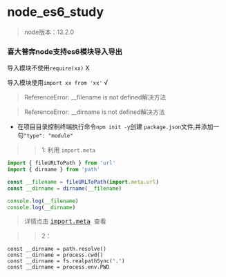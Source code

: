# node_es6_study
> node版本：13.2.0
### 喜大普奔node支持es6模块导入导出

  导入模块不使用`require(xx)` X

  导入模块使用`import xx from 'xx'` √

> ReferenceError: __filename is not defined解决方法

> ReferenceError: __dirname is not defined解决方法

  * 在项目目录控制终端执行命令`npm init -y`创建 `package.json`文件,并添加一句`"type": "module"`

  >> 1: 利用 `import.meta`
  ```javascript
  import { fileURLToPath } from 'url'
  import { dirname } from 'path'

  const __filename = fileURLToPath(import.meta.url)
  const __dirname = dirname(__filename)

  console.log(__filename)
  console.log(__dirname)
  ```


> 详情点击 <kbd> [import.meta](https://nodejs.org/api/esm.html) </kbd>查看

>> 2：
```
const __dirname = path.resolve()
const __dirname = process.cwd()
const __dirname = fs.realpathSync('.')
const __dirname = process.env.PWD
```
